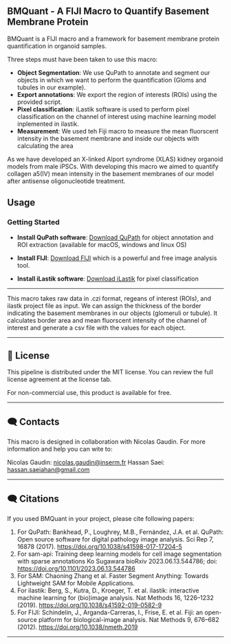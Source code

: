 ## BMQuant - A FIJI Macro to Quantify Basement Membrane Protein

BMQuant is a FIJI macro and a framework for basement membrane protein quantification in organoid samples. 

Three steps must have been taken to use this macro:

- **Object Segmentation**: We use QuPath to annotate and segment our objects in which we want to perform the quantification (Gloms and tubules in our example). 
- **Export annotations**: We export the region of interests (ROIs) using the provided script.
- **Pixel classification**: iLastik software is used to perform pixel classification on the channel of interest using machine learning model inplemented in ilastik.
- **Measurement**: We used teh Fiji macro to measure the mean fluorscent intensity in the basement membrane and inside our objects with calculating the area

As we have developed an X-linked Alport syndrome (XLAS) kidney organoid models from male iPSCs. With developing this macro we aimed to quantify collagen a5(IV) mean intensity in the basement membranes of our model after antisense oligonucleotide treatment. 

## Usage

### Getting Started

- **Install QuPath software**: [Download QuPath](https://qupath.github.io/) for object annotation and ROI extraction (available for macOS, windows and linux OS)

- **Install FIJI**: [Download FIJI](https://imagej.net/software/fiji/downloads) which is a powerful and free image analysis tool.
- **Install iLastik software**: [Download iLastik](https://www.ilastik.org/download) for pixel classification

---

This macro takes raw data in .czi format, regeans of interest (ROIs), and ilastk project file as input.
We can assign the thickness of the border indicating the basement membranes in our objects (glomeruli or tubule). 
It calculates border area and mean fluorscent intensity of the channel of interest and generate a csv file with the values for each object.

---

## 📃 License

This pipeline is distributed under the MIT license. You can review the full license agreement at the license tab. 

For non-commercial use, this product is available for free.

---

## 🗨️ Contacts

This macro is designed in collaboration with Nicolas Gaudin. For more information and help you can wite to:

Nicolas Gaudin: nicolas.gaudin@inserm.fr
Hassan Saei: hassan.saeiahan@gmail.com

---

## 🗨️ Citations

If you used BMQuant in your project, please cite following papers:

1. For QuPath: Bankhead, P., Loughrey, M.B., Fernández, J.A. et al. QuPath: Open source software for digital pathology image analysis. Sci Rep 7, 16878 (2017). https://doi.org/10.1038/s41598-017-17204-5
2. For sam-api: Training deep learning models for cell image segmentation with sparse annotations Ko Sugawara bioRxiv 2023.06.13.544786; doi: https://doi.org/10.1101/2023.06.13.544786
3. For SAM: Chaoning Zhang et al. Faster Segment Anything: Towards Lightweight SAM for Mobile Applications.
4. For ilastik: Berg, S., Kutra, D., Kroeger, T. et al. ilastik: interactive machine learning for (bio)image analysis. Nat Methods 16, 1226–1232 (2019). https://doi.org/10.1038/s41592-019-0582-9
5. For FIJI: Schindelin, J., Arganda-Carreras, I., Frise, E. et al. Fiji: an open-source platform for biological-image analysis. Nat Methods 9, 676–682 (2012). https://doi.org/10.1038/nmeth.2019

---